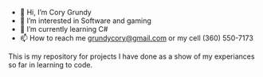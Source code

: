 - 👋 Hi, I’m Cory Grundy
- 👀 I’m interested in Software and gaming
- 🌱 I’m currently learning C#
- 📫 How to reach me grundycory@gmail.com or my cell (360) 550-7173

This is my repository for projects I have done as a show of my experiances so far in learning to code.
